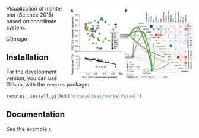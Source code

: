 <a href="https://github.com/mineraltsai/mantelVisual"><img src="https://github.com/mineraltsai/mantelVisual/blob/master/science2015.png?raw=true" height="200" align="right" /></a>

Visualization of mantel plot (Science 2015) based on coordinate system.

![image](https://github.com/mineraltsai/mantelVisual/edit/master/science2015.png) 

## Installation

For the development version, you can use Github, with the `remotes`
package:

```r
remotes::install_github("mineraltsai/mantelVisual")
```

## Documentation

See the example.r.
